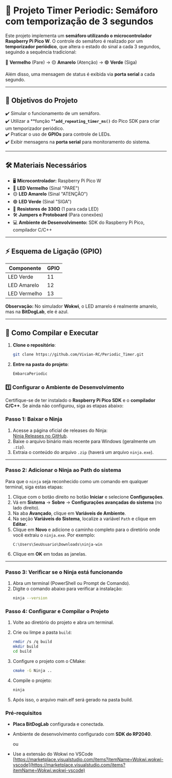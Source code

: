 # 🚦 Projeto Timer Periodic: Semáforo com temporização de 3 segundos

Este projeto implementa um **semáforo utilizando o microcontrolador Raspberry Pi Pico W**. O controle do semáforo é realizado por um **temporizador periódico**, que altera o estado do sinal a cada 3 segundos, seguindo a sequência tradicional:

🔴 **Vermelho** (Pare) → 🟡 **Amarelo** (Atenção) → 🟢 **Verde** (Siga)

Além disso, uma mensagem de status é exibida via **porta serial** a cada segundo.

---

## 📌 **Objetivos do Projeto**

✔️ Simular o funcionamento de um semáforo.\
✔️ Utilizar a **função ****`add_repeating_timer_ms()`** do Pico SDK para criar um temporizador periódico.\
✔️ Praticar o uso de **GPIOs** para controle de LEDs.\
✔️ Exibir mensagens na **porta serial** para monitoramento do sistema.

---

## 🛠 **Materiais Necessários**

- 🖥️ **Microcontrolador:** Raspberry Pi Pico W
- 🔴 **LED Vermelho** (Sinal "PARE")
- 🟡 **LED Amarelo** (Sinal "ATENÇÃO")
- 🟢 **LED Verde** (Sinal "SIGA")
- 🔌 **Resistores de 330Ω** (1 para cada LED)
- 🛠 **Jumpers e Protoboard** (Para conexões)
- 💻 **Ambiente de Desenvolvimento:** SDK do Raspberry Pi Pico, compilador C/C++

---

## ⚡ **Esquema de Ligação (GPIO)**

| Componente   | GPIO |
| ------------ | ---- |
| LED Verde    | 11   |
| LED Amarelo  | 12   |
| LED Vermelho | 13   |

**Observação:** No simulador **Wokwi**, o LED amarelo é realmente amarelo, mas na **BitDogLab**, ele é azul.

---

## 🚀 **Como Compilar e Executar**

1. **Clone o repositório**:
   ```bash
   git clone https://github.com/Vivian-RC/Periodic_Timer.git
   ```
2. **Entre na pasta do projeto**:
   ```bash
   EmbarcaPeriodic
   ```

### **1️⃣ Configurar o Ambiente de Desenvolvimento**

Certifique-se de ter instalado o **Raspberry Pi Pico SDK** e o **compilador C/C++**. Se ainda não configurou, siga as etapas abaixo:

### Passo 1: Baixar o Ninja

1. Acesse a página oficial de releases do Ninja:\
   [Ninja Releases no GitHub](https://github.com/ninja-build/ninja/releases).
2. Baixe o arquivo binário mais recente para Windows (geralmente um `.zip`).
3. Extraia o conteúdo do arquivo `.zip` (haverá um arquivo `ninja.exe`).

---

### Passo 2: Adicionar o Ninja ao Path do sistema

Para que o `ninja` seja reconhecido como um comando em qualquer terminal, siga estas etapas:

1. Clique com o botão direito no botão **Iniciar** e selecione **Configurações**.
2. Vá em **Sistema** → **Sobre** → **Configurações avançadas do sistema** (no lado direito).
3. Na aba **Avançado**, clique em **Variáveis de Ambiente**.
4. Na seção **Variáveis do Sistema**, localize a variável `Path` e clique em **Editar**.
5. Clique em **Novo** e adicione o caminho completo para o diretório onde você extraiu o `ninja.exe`. Por exemplo:
   ```
   C:\Users\SeuUsuario\Downloads\ninja-win
   ```
6. Clique em **OK** em todas as janelas.

---

### Passo 3: Verificar se o Ninja está funcionando

1. Abra um terminal (PowerShell ou Prompt de Comando).
2. Digite o comando abaixo para verificar a instalação:
   ```bash
   ninja --version
   ```

### Passo 4: Configurar e Compilar o Projeto

1. Volte ao diretório do projeto e abra um terminal.

2. Crie ou limpe a pasta `build`:

   ```bash
   rmdir /s /q build
   mkdir build
   cd build
   ```

3. Configure o projeto com o CMake:

   ```bash
   cmake -G Ninja ..
   ```

4. Compile o projeto:

   ```bash
   ninja
   ```

5. Após isso, o arquivo main.elf será gerado na pasta build.

### Pré-requisitos

- **Placa BitDogLab** configurada e conectada.

- Ambiente de desenvolvimento configurado com **SDK do RP2040**.

  ou

- Use a extensão do Wokwi no VSCode [https://marketplace.visualstudio.com/items?itemName=Wokwi.wokwi-vscode](https://marketplace.visualstudio.com/items?itemName=Wokwi.wokwi-vscode)

